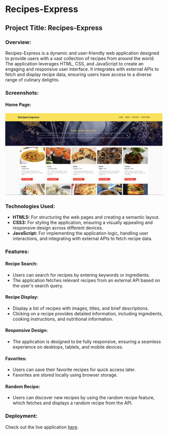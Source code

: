 # Recipes-Express

## Project Title: Recipes-Express

### Overview:
Recipes-Express is a dynamic and user-friendly web application designed to provide users with a vast collection of recipes from around the world. The application leverages HTML, CSS, and JavaScript to create an engaging and responsive user interface. It integrates with external APIs to fetch and display recipe data, ensuring users have access to a diverse range of culinary delights.

### Screenshots:
#### Home Page:
![Home Page](./Screenshot%202024-08-05%20010732.png)

### Technologies Used:
- **HTML5:** For structuring the web pages and creating a semantic layout.
- **CSS3:** For styling the application, ensuring a visually appealing and responsive design across different devices.
- **JavaScript:** For implementing the application logic, handling user interactions, and integrating with external APIs to fetch recipe data.

### Features:
#### Recipe Search:
- Users can search for recipes by entering keywords or ingredients.
- The application fetches relevant recipes from an external API based on the user's search query.

#### Recipe Display:
- Display a list of recipes with images, titles, and brief descriptions.
- Clicking on a recipe provides detailed information, including ingredients, cooking instructions, and nutritional information.

#### Responsive Design:
- The application is designed to be fully responsive, ensuring a seamless experience on desktops, tablets, and mobile devices.

#### Favorites:
- Users can save their favorite recipes for quick access later.
- Favorites are stored locally using browser storage.

#### Random Recipe:
- Users can discover new recipes by using the random recipe feature, which fetches and displays a random recipe from the API.

### Deployment:
Check out the live application [here](https://recipes-express.netlify.app/).